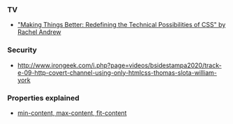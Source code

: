 ### TV

- ["Making Things Better: Redefining the Technical Possibilities of CSS" by Rachel Andrew](https://aneventapart.com/news/post/making-things-better-aea-video)


### Security

- http://www.irongeek.com/i.php?page=videos/bsidestampa2020/track-e-09-http-covert-channel-using-only-htmlcss-thomas-slota-william-york

### Properties explained

- [min-content, max-content, fit-content](https://twitter.com/tunetheweb/status/1238753219574202369)

